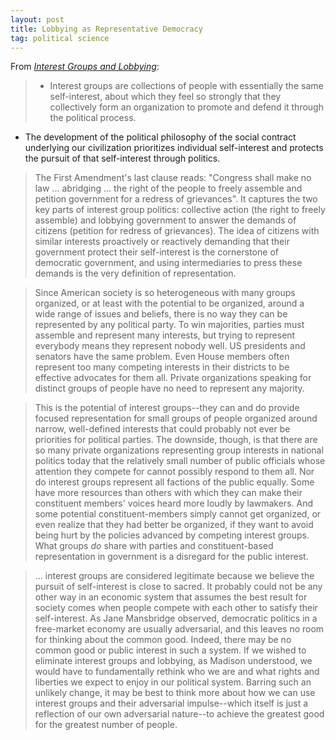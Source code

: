 ```yaml
---
layout: post
title: Lobbying as Representative Democracy
tag: political science
---
```


From _[Interest Groups and Lobbying](https://www.taylorfrancis.com/books/9780429493652)_:

> - Interest groups are collections of people with essentially the same self-interest, about which they feel so strongly that they collectively form an organization to promote and defend it through the political process.
- The development of the political philosophy of the social contract underlying our civilization prioritizes individual self-interest and protects the pursuit of that self-interest through politics.

> The First Amendment's last clause reads: "Congress shall make no law ... abridging ... the right of the people to freely assemble and petition government for a redress of grievances". It captures the two key parts of interest group politics: collective action (the right to freely assemble) and lobbying government to answer the demands of citizens (petition for redress of grievances). The idea of citizens with similar interests proactively or reactively demanding that their government protect their self-interest is the cornerstone of democratic government, and using intermediaries to press these demands is the very definition of representation.

> Since American society is so heterogeneous with many groups organized, or at least with the potential to be organized, around a wide range of issues and beliefs, there is no way they can be represented by any political party. To win majorities, parties must assemble and represent many interests, but trying to represent everybody means they represent nobody well. US presidents and senators have the same problem. Even House members often represent too many competing interests in their districts to be effective advocates for them all. Private organizations speaking for distinct groups of people have no need to represent any majority.

> This is the potential of interest groups--they can and do provide focused representation for small groups of people organized around narrow, well-defined interests that could probably not ever be priorities for political parties. The downside, though, is that there are so many private organizations representing group interests in national politics today that the relatively small number of public officials whose attention they compete for cannot possibly respond to them all. Nor do interest groups represent all factions of the public equally. Some have more resources than others with which they can make their constituent members' voices heard more loudly by lawmakers. And some potential constituent-members simply cannot get organized, or even realize that they had better be organized, if they want to avoid being hurt by the policies advanced by competing interest groups. What groups _do_ share with parties and constituent-based representation in government is a disregard for the public interest.


> ... interest groups are considered legitimate because we believe the pursuit of self-interest is close to sacred. It probably could not be any other way in an economic system that assumes the best result for society comes when people compete with each other to satisfy their self-interest. As Jane Mansbridge observed, democratic politics in a free-market economy are usually adversarial, and this leaves no room for thinking about the common good. Indeed, there may be no common good or public interest in such a system. If we wished to eliminate interest groups and lobbying, as Madison understood, we would have to fundamentally rethink who we are and what rights and liberties we expect to enjoy in our political system. Barring such an unlikely change, it may be best to think more about how we can use interest groups and their adversarial impulse--which itself is just a reflection of our own adversarial nature--to achieve the greatest good for the greatest number of people.
